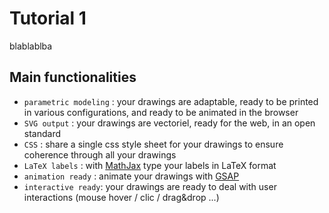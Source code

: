 # Tutorial 1

blablablba

## Main functionalities

  * `parametric modeling` : your drawings are adaptable, ready to be printed in various configurations, and ready to be animated in the browser
  * `SVG output` : your drawings are vectoriel, ready for the web, in an open standard
  * `CSS` : share a single css style sheet for your drawings to ensure coherence through all your drawings
  * `LaTeX labels` : with [MathJax](www.mathjax.org) type your labels in LaTeX format
  * `animation ready` : animate your drawings with [GSAP](https://greensock.com/gsap)
  * `interactive ready`: your drawings are ready to deal with user interactions (mouse hover / clic / drag&drop ...)
